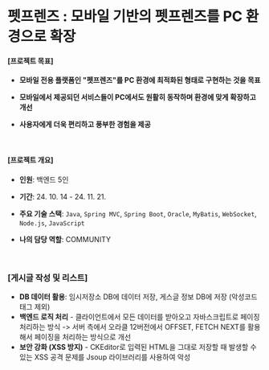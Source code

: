 # 펫프렌즈 : 모바일 기반의 펫프렌즈를 PC 환경으로 확장

#### [프로젝트 목표]

- **모바일 전용 플랫폼인 "펫프렌즈"를 PC 환경에 최적화된 형태로 구현하는 것을 목표**
- **모바일에서 제공되던 서비스들이 PC에서도 원활히 동작하며 환경에 맞게 확장하고 개선**
- **사용자에게 더욱 편리하고 풍부한 경험을 제공**

   <br>

#### [프로젝트 개요]

- **인원**: 백엔드 5인
- **기간**: 24. 10. 14 - 24. 11. 21.
- **주요 기술 스택**: ```Java```, ```Spring MVC```, ```Spring Boot```, ```Oracle```, ```MyBatis```, ```WebSocket```, ```Node.js```, ```JavaScript```
- **나의 담당 역할**: COMMUNITY

   <br>

### [게시글 작성 및 리스트] 

- **DB 데이터 활용**: 임시저장소 DB에 데이터 저장, 게스글 정보 DB에 저장 (악성코드 태그 제외)
- **백엔드 로직 처리** - 클라이언트에서 모든 데이터를 받아오고 자바스크립트로 페이징 처리하는 방식 -> 서버 측에서 오라클 12버전에서 OFFSET, FETCH NEXT를 활용해서 페이징을 처리하는 방식으로 개선
- **보안 강화 (XSS 방지)** - CKEditor로 입력된 HTML을 그대로 저장할 때 발생할 수 있는 XSS 공격 문제를 Jsoup 라이브러리를 사용하여 악성 <script> 태그 등을 제거하여 HTML을 안전하게 처리
- **임시 저장 기능 추가** - 임시 저장소 테이블 생성 및 서비스 클래스에서 임시 저장 데이터 처리, 5초마다 글 제목과 내용을 서버로 전송하여 임시 저장 하며 글 작성 완료 시 기존 임시 저장 데이터를 삭제

![Image](https://github.com/user-attachments/assets/2f0a0c2f-4613-4054-9bcf-42d2bb43fe30)

<br>

### [이웃 스토리, 인기게시글] 

- **쿼리 최적화**: MyBatis에서 ROWNUM, INTERVAL 을 활용하여 1일 이내의 이웃 스토리를 효율적으로 조회, MyBatis 매핑을 활용하여 ROWNUM을 사용, Oracle 데이터베이스 환경에서 쿼리 성능을 개선하여 상위 4개 인기 게시물 조회
- **캐시 기능**:사용자 닉네임을 키로 사용하여 스토리 데이터 캐시 기능을 추가
- **백엔드 로직 처리** - 프론트엔드에서 처리되던 기본 이미지 설정을 서비스 계층에서 처리하여, 프론트엔드에서 불필요한 조건문을 제거하고 데이터 전송량을 감소

![Image](https://github.com/user-attachments/assets/84af0d8f-d073-484d-b684-4cce70c5abbc)

<br>

### [방문자 관리]

- **Redis 활용**: 외부 캐시 저장소(Redis)를 활용하여 동일 IP 중복 카운트 방지
- **스케줄링 개선**: DB 스케줄러 -> 자바 스케줄링으로 매일 자정 방문자 데이터 자동 초기화, 캐시 키 초기화

![Image](https://github.com/user-attachments/assets/6902d0de-4db7-41e6-b421-4be042f519d1)


<br>

### [활동 로그, 내피드, 이웃]

- **DB 데이터 활용**: 활동 테이블에 활동 관련 데이터 저장 -> 해당 데이터 활동 로그에 노출, 회원가입 시 각자의 고유 내 피드 생성 -> 내 피드 테이블에 데이터 저장 및 활용


![Image](https://github.com/user-attachments/assets/57a39bac-bca8-4f69-86f5-9903bb6d1e1d)


<br>

### [실시간 채팅 1:1]

- **WebSocket 활용**: WebSocket 핸들러를 활용하여 연결 및 메시지 처리, WebSocket을 통해 클라이언트와 실시간 연결을 유지하고 메시지를 전달
- **DB 데이터 활용**: MyBatis + Oracle DB를 사용하여 채팅방, 채팅 메시지를 저장하고 대화 내역을 관리, 실시간으로 메시지를 주고받을 수 있도록 이벤트 기반 메시지 처리

![Image](https://github.com/user-attachments/assets/0bc6c412-6ae3-4baa-864c-128a78c83f45)

<br>

### [실시간 채팅 1:1]

- **Node.js 활용**: Socket.IO를 활용하여 실시간 전체 채팅 기능 구축
- **DB 데이터 활용**:JavaScript + Node.js 환경에서 채팅 메시지를 저장하고 대화 내역을 관리

![Image](https://github.com/user-attachments/assets/b0681ed2-7787-4b06-b5a7-7da41b3dcc4b)

